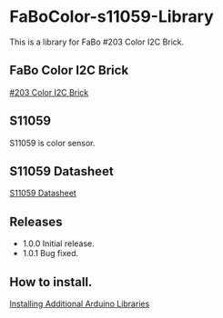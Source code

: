 # FaBoColor-s11059-Library

This is a library for FaBo #203 Color I2C Brick.

## FaBo Color I2C Brick

[#203 Color I2C Brick](http://fabo.io/203.html)

## S11059

S11059 is color sensor.

## S11059 Datasheet

[S11059 Datasheet](http://www.hamamatsu.com/resources/pdf/ssd/s11059-02dt_etc_kpic1082j.pdf)

## Releases

- 1.0.0 Initial release.
- 1.0.1 Bug fixed.

## How to install.

[Installing Additional Arduino Libraries](https://www.arduino.cc/en/Guide/Libraries)
